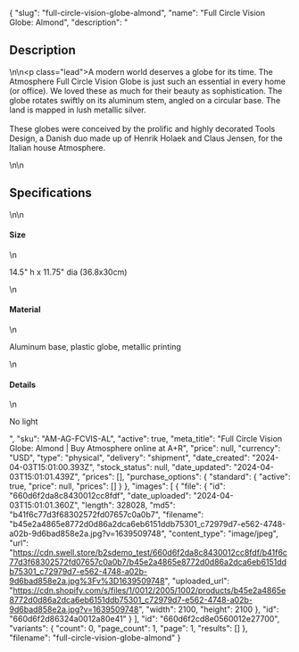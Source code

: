 {
  "slug": "full-circle-vision-globe-almond",
  "name": "Full Circle Vision Globe: Almond",
  "description": "<h2>Description</h2>\n<!-- split -->\n<p class=\"lead\">A modern world deserves a globe for its time. The Atmosphere Full Circle Vision Globe is just such an essential in every home (or office). We loved these as much for their beauty as sophistication. The globe rotates swiftly on its aluminum stem, angled on a circular base. The land is mapped in lush metallic silver. <br><br>These globes were conceived by the prolific and highly decorated Tools Design, a Danish duo made up of Henrik Holaek and Claus Jensen, for the Italian house Atmosphere.</p>\n<!-- split -->\n<h2>Specifications</h2>\n<!-- split -->\n<h4>Size</h4>\n<p>14.5\" h x 11.75\" dia (36.8x30cm)</p>\n<h4>Material</h4>\n<p>Aluminum base, plastic globe, metallic printing</p>\n<h4>Details</h4>\n<p>No light</p>",
  "sku": "AM-AG-FCVIS-AL",
  "active": true,
  "meta_title": "Full Circle Vision Globe: Almond | Buy Atmosphere online at A+R",
  "price": null,
  "currency": "USD",
  "type": "physical",
  "delivery": "shipment",
  "date_created": "2024-04-03T15:01:00.393Z",
  "stock_status": null,
  "date_updated": "2024-04-03T15:01:01.439Z",
  "prices": [],
  "purchase_options": {
    "standard": {
      "active": true,
      "price": null,
      "prices": []
    }
  },
  "images": [
    {
      "file": {
        "id": "660d6f2da8c8430012cc8fdf",
        "date_uploaded": "2024-04-03T15:01:01.360Z",
        "length": 328028,
        "md5": "b41f6c77d3f68302572fd07657c0a0b7",
        "filename": "b45e2a4865e8772d0d86a2dca6eb6151ddb75301_c72979d7-e562-4748-a02b-9d6bad858e2a.jpg?v=1639509748",
        "content_type": "image/jpeg",
        "url": "https://cdn.swell.store/b2sdemo_test/660d6f2da8c8430012cc8fdf/b41f6c77d3f68302572fd07657c0a0b7/b45e2a4865e8772d0d86a2dca6eb6151ddb75301_c72979d7-e562-4748-a02b-9d6bad858e2a.jpg%3Fv%3D1639509748",
        "uploaded_url": "https://cdn.shopify.com/s/files/1/0012/2005/1002/products/b45e2a4865e8772d0d86a2dca6eb6151ddb75301_c72979d7-e562-4748-a02b-9d6bad858e2a.jpg?v=1639509748",
        "width": 2100,
        "height": 2100
      },
      "id": "660d6f2d86324a0012a80e41"
    }
  ],
  "id": "660d6f2cd8e0560012e27700",
  "variants": {
    "count": 0,
    "page_count": 1,
    "page": 1,
    "results": []
  },
  "filename": "full-circle-vision-globe-almond"
}